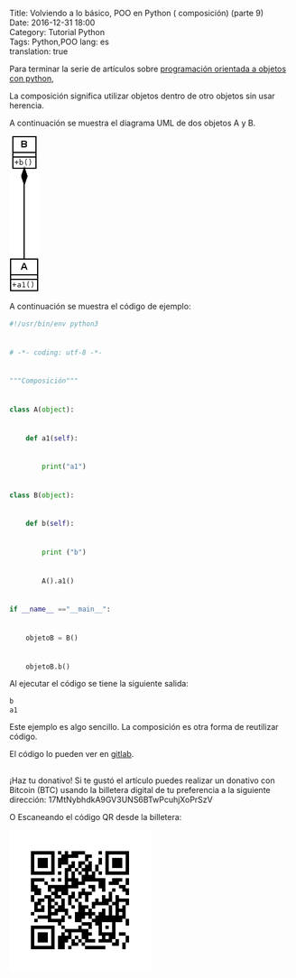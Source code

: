Title: Volviendo a lo básico, POO en Python ( composición) (parte 9)  
Date: 2016-12-31 18:00  
Category: Tutorial Python  
Tags: Python,POO
lang: es  
translation: true  


Para terminar la serie de artículos sobre [programación orientada a objetos con python](https://www.seraph.to/tag/poo.html), 

La composición significa utilizar objetos dentro de otro objetos sin usar herencia.

A continuación se muestra el diagrama UML de dos objetos A y B. 

![](./images/volviendoalobasicopooenpythoncomposicion9-1.png)

A continuación se muestra el código de ejemplo: 

```python
#!/usr/bin/env python3


# -*- coding: utf-8 -*-


"""Composición"""


class A(object):


    def a1(self):


        print("a1")


class B(object):


    def b(self):


        print ("b")


        A().a1()


if __name__ =="__main__":


    objetoB = B()


    objetoB.b()

```

Al ejecutar el código se tiene la siguiente salida:
```
b
a1
```

Este ejemplo es algo sencillo. La composición es otra forma de reutilizar código.

El código lo pueden ver en [gitlab](https://gitlab.com/ecrespo/tutorial-poo/blob/master/ej16.py). 



##  ##
¡Haz tu donativo!
Si te gustó el artículo puedes realizar un donativo con Bitcoin (BTC)
usando la billetera digital de tu preferencia a la siguiente
dirección: 17MtNybhdkA9GV3UNS6BTwPcuhjXoPrSzV

O Escaneando el código QR desde la billetera:

![17MtNybhdkA9GV3UNS6BTwPcuhjXoPrSzV](./images/17MtNybhdkA9GV3UNS6BTwPcuhjXoPrSzV.png)




